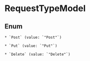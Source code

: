 
# RequestTypeModel

## Enum


    * `Post` (value: `"Post"`)

    * `Put` (value: `"Put"`)

    * `Delete` (value: `"Delete"`)




